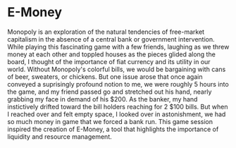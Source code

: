 # E-Money

Monopoly is an exploration of the natural tendencies of free-market capitalism in the absence of a central bank or government intervention. While playing this fascinating game with a few friends, laughing as we threw money at each other and toppled houses as the pieces glided along the board, I thought of the importance of fiat currency and its utility in our world. Without Monopoly's colorful bills, we would be bargaining with cans of beer, sweaters, or chickens. But one issue arose that once again conveyed a suprisingly profound notion to me, we were roughly 5 hours into the game, and my friend passed go and stretched out his hand, nearly grabbing my face in demand of his $200. As the banker, my hand instictively drifted toward the bill holders reaching for 2 $100 bills. But when I reached over and felt empty space, I looked over in astonishment, we had so much money in game that we forced a bank run. This game session inspired the creation of E-Money, a tool that highlights the importance of liquidity and resource management.
